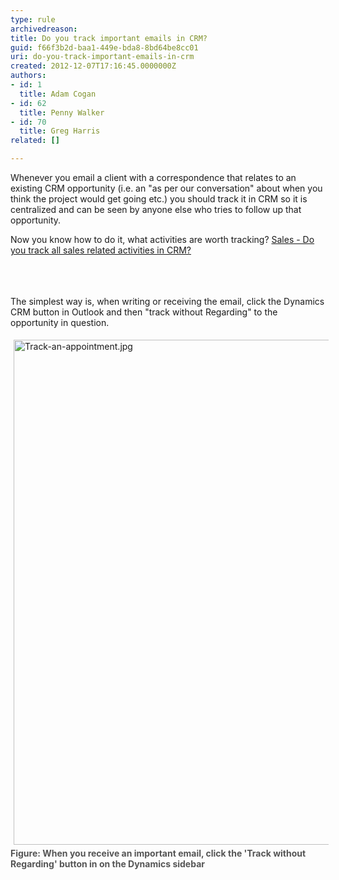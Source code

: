```yaml
---
type: rule
archivedreason: 
title: Do you track important emails in CRM?
guid: f66f3b2d-baa1-449e-bda8-8bd64be8cc01
uri: do-you-track-important-emails-in-crm
created: 2012-12-07T17:16:45.0000000Z
authors:
- id: 1
  title: Adam Cogan
- id: 62
  title: Penny Walker
- id: 70
  title: Greg Harris
related: []

---
```



<p class="ssw15-rteElement-P">Whenever you email a client with a correspondence that relates to an existing CRM opportunity (i.e. an &quot;as per our conversation&quot; about when you think the project would get going etc.) you should track it in CRM so it is centralized and can be seen by anyone else who tries to follow up that opportunity.<br></p><div><div></div><div>Now you know how to do it, what activities are worth tracking?​&#160;<a href="/Pages/Track-all-sales-related-activities-in-CRM.aspx">Sales - Do you track all sales related activities in CRM? </a></div><div>​<br></div></div>
<br><excerpt class='endintro'></excerpt><br>
 <p>
          The simplest way is, when writing or receiving the email, click the Dynamics CRM
          button in Outlook&#160;and then&#160;​&quot;track without Regarding&quot; to the opportunity in question.</p>
        <dl class="image">
          <dt>
            <img src="/PublishingImages/Track-an-appointment.jpg" alt="Track-an-appointment.jpg" style="margin&#58;5px;width&#58;808px;" /><br><span style="color&#58;#555555;font-weight&#58;bold;">Figure&#58; When you receive an important email, click the 'Track without Regarding' button in
            on the Dynamics sidebar​​</span></dt></dl><dl class="image">
        </dl>



